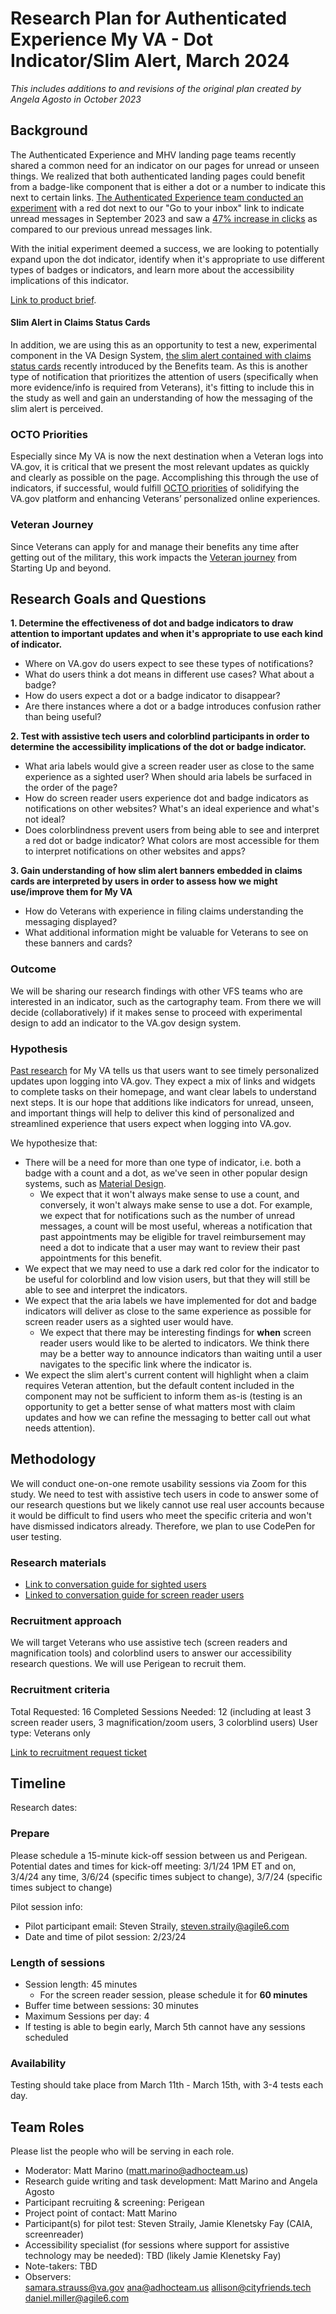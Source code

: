 # Research Plan for Authenticated Experience My VA - Dot Indicator/Slim Alert, March 2024
_This includes additions to and revisions of the original plan created by Angela Agosto in October 2023_

## Background
The Authenticated Experience and MHV landing page teams recently shared a common need for an indicator on our pages for unread or unseen things. We realized that both authenticated landing pages could benefit from a badge-like component that is either a dot or a number to indicate this next to certain links. [The Authenticated Experience team conducted an experiment](https://github.com/department-of-veterans-affairs/va.gov-team/tree/master/products/identity-personalization/onsite-notifications/dot-indicator/create-dot-indicator#project-outline-create-dot-indicator) with a red dot next to our "Go to your inbox" link to indicate unread messages in September 2023 and saw a [47% increase in clicks](https://github.com/department-of-veterans-affairs/va.gov-team/tree/master/products/identity-personalization/onsite-notifications/dot-indicator/create-dot-indicator#measuring-success) as compared to our previous unread messages link. 

With the initial experiment deemed a success, we are looking to potentially expand upon the dot indicator, identify when it's appropriate to use different types of badges or indicators, and learn more about the accessibility implications of this indicator.

[Link to product brief](https://github.com/department-of-veterans-affairs/va.gov-team/tree/master/products/identity-personalization/onsite-notifications/dot-indicator). 

#### Slim Alert in Claims Status Cards
In addition, we are using this as an opportunity to test a new, experimental component in the VA Design System, [the slim alert contained with claims status cards](https://design.va.gov/components/card#claims-status) recently introduced by the Benefits team. As this is another type of notification that prioritizes the attention of users (specifically when more evidence/info is required from Veterans), it's fitting to include this in the study as well and gain an understanding of how the messaging of the slim alert is perceived.

### OCTO Priorities 

Especially since My VA is now the next destination when a Veteran logs into VA.gov, it is critical that we present the most relevant updates as quickly and clearly as possible on the page. Accomplishing this through the use of indicators, if successful, would fulfill [OCTO priorities](https://github.com/department-of-veterans-affairs/va.gov-team/blob/master/strategy/OCTO-DE%20Priorities%202023.md) of solidifying the VA.gov platform and enhancing Veterans’ personalized online experiences.

### Veteran Journey
Since Veterans can apply for and manage their benefits any time after getting out of the military, this work impacts the [Veteran journey](https://github.com/department-of-veterans-affairs/va.gov-team/blob/master/platform/design/va-product-journey-maps/Veteran%20Journey%20Map.pdf) from Starting Up and beyond.

## Research Goals and Questions	
<b> 1. Determine the effectiveness of dot and badge indicators to draw attention to important updates and when it's appropriate to use each kind of indicator. </b>
 - Where on VA.gov do users expect to see these types of notifications?
 - What do users think a dot means in different use cases? What about a badge?
 - How do users expect a dot or a badge indicator to disappear?
 - Are there instances where a dot or a badge introduces confusion rather than being useful?

<b> 2. Test with assistive tech users and colorblind participants in order to determine the accessibility implications of the dot or badge indicator. </b>
 - What aria labels would give a screen reader user as close to the same experience as a sighted user? When should aria labels be surfaced in the order of the page?
 - How do screen reader users experience dot and badge indicators as notifications on other websites? What's an ideal experience and what's not ideal?
 - Does colorblindness prevent users from being able to see and interpret a red dot or badge indicator? What colors are most accessible for them to interpret notifications on other websites and apps?

<b> 3. Gain understanding of how slim alert banners embedded in claims cards are interpreted by users in order to assess how we might use/improve them for My VA </b>
-  How do Veterans with experience in filing claims understanding the messaging displayed? 
- What additional information might be valuable for Veterans to see on these banners and cards?

### Outcome
We will be sharing our research findings with other VFS teams who are interested in an indicator, such as the cartography team. From there we will decide (collaboratively) if it makes sense to proceed with experimental design to add an indicator to the VA.gov design system.

### Hypothesis
[Past research](https://github.com/department-of-veterans-affairs/va.gov-team/blob/master/products/identity-personalization/my-va/2.0-redesign/discovery-and-research/user-research/findings-summary.md#key-findings) for My VA tells us that users want to see timely personalized updates upon logging into VA.gov. They expect a mix of links and widgets to complete tasks on their homepage, and want clear labels to understand next steps. It is our hope that additions like indicators for unread, unseen, and important things will help to deliver this kind of personalized and streamlined experience that users expect when logging into VA.gov.

We hypothesize that:
- There will be a need for more than one type of indicator, i.e. both a badge with a count and a dot, as we've seen in other popular design systems, such as [Material Design](https://m3.material.io/components/badges/overview).
	- We expect that it won't always make sense to use a count, and conversely, it won't always make sense to use a dot. For example, we expect that for notifications such as the number of unread messages, a count will be most useful, whereas a notification that past appointments may be eligible for travel reimbursement may need a dot to indicate that a user may want to review their past appointments for this benefit.
- We expect that we may need to use a dark red color for the indicator to be useful for colorblind and low vision users, but that they will still be able to see and interpret the indicators.
- We expect that the aria labels we have implemented for dot and badge indicators will deliver as close to the same experience as possible for screen reader users as a sighted user would have.
	- We expect that there may be interesting findings for <b>when</b> screen reader users would like to be alerted to indicators. We think there may be a better way to announce indicators than waiting until a user navigates to the specific link where the indicator is.
 - We expect the slim alert's current content will highlight when a claim requires Veteran attention, but the default content included in the component may not be sufficient to inform them as-is (testing is an opportunity to get a better sense of what matters most with claim updates and how we can refine the messaging to better call out what needs attention). 

## Methodology	
We will conduct one-on-one remote usability sessions via Zoom for this study. We need to test with assistive tech users in code to answer some of our research questions but we likely cannot use real user accounts because it would be difficult to find users who meet the specific criteria and won't have dismissed indicators already. Therefore, we plan to use CodePen for user testing. 

### Research materials
- [Link to conversation guide for sighted users](https://github.com/department-of-veterans-affairs/va.gov-team/blob/master/products/identity-personalization/onsite-notifications/dot-indicator/research/dot-indicator-convo-guide.md)
- [Linked to conversation guide for screen reader users](https://github.com/department-of-veterans-affairs/va.gov-team/blob/master/products/identity-personalization/onsite-notifications/dot-indicator/research/dot-indicator-convo-guide-for-screen-readers.md)

### Recruitment approach
We will target Veterans who use assistive tech (screen readers and magnification tools) and colorblind users to answer our accessibility research questions. We will use Perigean to recruit them.

### Recruitment criteria
Total Requested: 16
Completed Sessions Needed: 12 (including at least 3 screen reader users, 3 magnification/zoom users, 3 colorblind users)
User type: Veterans only

[Link to recruitment request ticket](https://github.com/department-of-veterans-affairs/va.gov-research-repository/issues/411)

## Timeline
Research dates: 

### Prepare
Please schedule a 15-minute kick-off session between us and Perigean. Potential dates and times for kick-off meeting:
3/1/24 1PM ET and on, 3/4/24 any time, 3/6/24 (specific times subject to change), 3/7/24 (specific times subject to change)

Pilot session info:
* Pilot participant email: Steven Straily, steven.straily@agile6.com
* Date and time of pilot session: 2/23/24

### Length of sessions
* Session length: 45 minutes
	* For the screen reader session, please schedule it for __60 minutes__
* Buffer time between sessions: 30 minutes 
* Maximum Sessions per day: 4
* If testing is able to begin early, March 5th cannot have any sessions scheduled

### Availability
Testing should take place from March 11th - March 15th, with 3-4 tests each day. 
	
## Team Roles	
Please list the people who will be serving in each role.
- Moderator: Matt Marino (matt.marino@adhocteam.us)
- Research guide writing and task development: Matt Marino and Angela Agosto	
- Participant recruiting & screening: Perigean
- Project point of contact: Matt Marino
- Participant(s) for pilot test: Steven Straily, Jamie Klenetsky Fay (CAIA, screenreader)
- Accessibility specialist (for sessions where support for assistive technology may be needed):	TBD (likely Jamie Klenetsky Fay)
- Note-takers: TBD
- Observers:	
samara.strauss@va.gov
ana@adhocteam.us
allison@cityfriends.tech
daniel.miller@agile6.com
